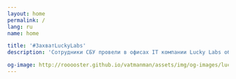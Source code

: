 ```yaml
---
layout: home
permalink: /
lang: ru
name: home

title: '#ЗахватLuckyLabs'
description: 'Сотрудники СБУ провели в офисах IT компании Lucky Labs обыски и изьятие техники #захватLuckyLabs'

og-image: http://rooooster.github.io/vatmanman/assets/img/og-images/luckylabs.jpg
---
```

